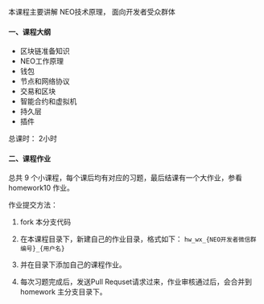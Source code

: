 本课程主要讲解 NEO技术原理， 面向开发者受众群体


#### 一、课程大纲

* 区块链准备知识
* NEO工作原理
* 钱包
* 节点和网络协议
* 交易和区块
* 智能合约和虚拟机
* 持久层
* 插件


总课时： 2小时



#### 二、课程作业


总共 9 个小课程，每个课后均有对应的习题，最后结课有一个大作业，参看 homework10 作业。


作业提交方法： 

1. fork 本分支代码

2. 在本课程目录下，新建自己的作业目录，格式如下： `hw_wx_{NEO开发者微信群编号}_{用户名}`

3. 并在目录下添加自己的课程作业。

4. 每次习题完成后，发送Pull Requset请求过来，作业审核通过后，会合并到 homework 主分支目录下。

